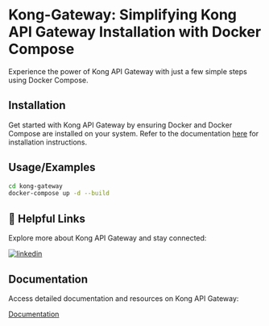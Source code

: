 # Kong-Gateway: Simplifying Kong API Gateway Installation with Docker Compose

Experience the power of Kong API Gateway with just a few simple steps using Docker Compose.

## Installation

Get started with Kong API Gateway by ensuring Docker and Docker Compose are installed on your system. Refer to the documentation [here](https://docs.docker.com/compose/install/) for installation instructions.

## Usage/Examples

```bash
cd kong-gateway
docker-compose up -d --build
```

## 🔗 Helpful Links

Explore more about Kong API Gateway and stay connected:

[![linkedin](https://img.shields.io/badge/linkedin-0A66C2?style=for-the-badge&logo=linkedin&logoColor=white)](https://www.linkedin.com/in/akhmadprasetya27/)

## Documentation

Access detailed documentation and resources on Kong API Gateway:

[Documentation](https://docs.konghq.com/)